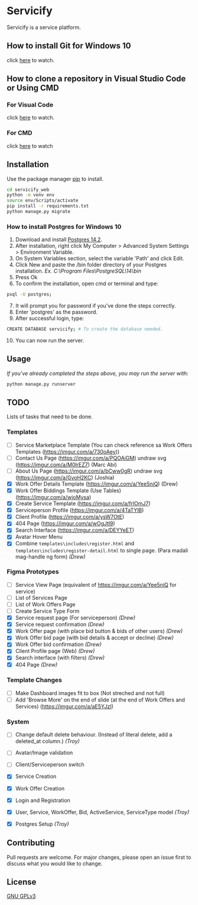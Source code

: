 # Servicify

Servicify is a service platform.


## How to install Git for Windows 10

click [here](https://www.youtube.com/watch?v=4xqVv2lTo40) to watch.


## How to clone a repository in Visual Studio Code or Using CMD

### For Visual Code
click [here](https://www.youtube.com/watch?v=VNNChXqF390) to watch.

### For CMD
click [here](https://www.youtube.com/watch?v=q5JhB9yjh_g) to watch



## Installation

Use the package manager [pip](https://pip.pypa.io/en/stable/) to install.

```bash
cd servicify_web
python -m venv env
source env/Scripts/activate
pip install -r requirements.txt
python manage.py migrate

```

### How to install Postgres for Windows 10

1. Download and install [Postgres 14.2](https://www.enterprisedb.com/downloads/postgres-postgresql-downloads).
2. After installation, right click My Computer > Advanced System Settings > Environment Variable.
3. On System Variables section, select the variable 'Path' and click Edit.
4. Click New and paste the /bin folder directory of your Postgres installation. *Ex. C:\Program Files\PostgreSQL\14\bin*
5. Press Ok
6. To confirm the installation, open cmd or terminal and type:
```bash
psql -U postgres;
```
7. It will prompt you for password if you've done the steps correctly.
8. Enter 'postgres' as the password.
9. After successful login, type:
```bash
CREATE DATABASE servicify; # To create the database needed.
```
10. You can now run the server. 






## Usage
*If you've already completed the steps above, you may run the server with:*
```python
python manage.py runserver
```

## TODO
Lists of tasks that need to be done. 

### Templates
- [ ] Service Marketplace Template (You can check reference sa Work Offers Templates (https://imgur.com/a/730oAey))
- [ ] Contact Us Page (https://imgur.com/a/PQOAiGM) undraw svg (https://imgur.com/a/M0lrEZ7) (Marc Abi)
- [ ] About Us Page (https://imgur.com/a/bCww0gR) undraw svg (https://imgur.com/a/GvoH2KC) (Joshia)
- [x] Work Offer Details Template (https://imgur.com/a/Yee5niQ) (Drew)
- [x] Work Offer Biddings Template (Use Tables) (https://imgur.com/a/wjoMysa)
- [x] Create Service Template (https://imgur.com/a/frlOmJ7)
- [x] Serviceperson Profile (https://imgur.com/a/4TaTYlB)
- [x] Client Profile (https://imgur.com/a/ysW7OtE)
- [x] 404 Page (https://imgur.com/a/wOgJtl9)
- [x] Search Interface (https://imgur.com/a/DEYYeET)
- [x] Avatar Hover Menu
- [x] Combine `templates\includes\register.html` and `templates\includes\register-detail.html` to single page. (Para madali mag-handle ng form) *(Drew)*

### Figma Prototypes
- [ ] Service View Page (equivalent of https://imgur.com/a/Yee5niQ for service)
- [ ] List of Services Page
- [ ] List of Work Offers Page
- [ ] Create Service Type Form
- [x] Service request page (For serviceperson) *(Drew)*
- [x] Service request confirmation *(Drew)*
- [x] Work Offer page (with place bid button & bids of other users) *(Drew)*
- [x] Work Offer bid page (with bid details & accept or decline) *(Drew)*
- [x] Work Offer bid confirmation *(Drew)*
- [x] Client Profile page (Web) *(Drew)*
- [x] Search interface (with filters) *(Drew)*
- [x] 404 Page *(Drew)*

### Template Changes
- [ ] Make Dashboard images fit to box (Not streched and not full)
- [ ] Add 'Browse More' on the end of slide (at the end of Work Offers and Services) (https://imgur.com/a/aE5YJzI)

### System
- [ ] Change default delete behaviour. (Instead of literal delete, add a deleted_at column.) *(Troy)*
- [ ] Avatar/Image validation
- [ ] Client/Serviceperson switch
- [x] Service Creation
- [x] Work Offer Creation
- [x] Login and Registration
- [x] User, Service, WorkOffer, Bid, ActiveService, ServiceType model *(Troy)*
- [x] Postgres Setup *(Troy)*


## Contributing
Pull requests are welcome. For major changes, please open an issue first to discuss what you would like to change.


## License
[GNU GPLv3](https://choosealicense.com/licenses/gpl-3.0/)
